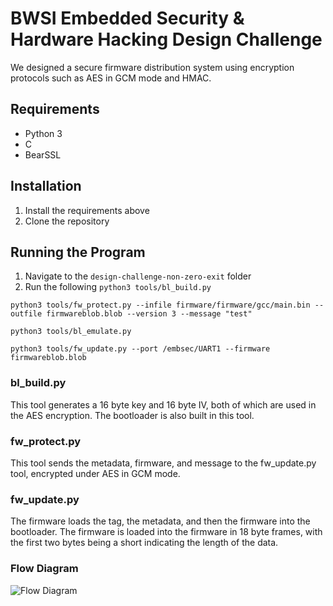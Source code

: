 # BWSI Embedded Security & Hardware Hacking Design Challenge
We designed a secure firmware distribution system using encryption protocols such as AES in GCM mode and HMAC.

## Requirements
* Python 3
* C
* BearSSL


## Installation
1. Install the requirements above
2. Clone the repository

## Running the Program
1. Navigate to the `design-challenge-non-zero-exit` folder
2. Run the following
`python3 tools/bl_build.py`

`python3 tools/fw_protect.py --infile firmware/firmware/gcc/main.bin --outfile firmwareblob.blob --version 3 --message "test"`

`python3 tools/bl_emulate.py`

`python3 tools/fw_update.py --port /embsec/UART1 --firmware firmwareblob.blob`

###  bl_build.py

This tool generates a 16 byte key and 16 byte IV, both of which are used in the AES encryption. The bootloader is also built in this tool.

### fw_protect.py

This tool sends the metadata, firmware, and message to the fw_update.py tool, encrypted under AES in GCM mode. 

### fw_update.py

The firmware loads the tag, the metadata, and then the firmware into the bootloader. The firmware is loaded into the firmware in 18 byte frames, with the first two bytes being a short indicating the length of the data.

### Flow Diagram

![Flow Diagram](https://bwsi-embedded.org/user/clariceadella/files/design-challenge-non-zero-exit/Flowchart.png_xsrf=2%7C441d7ca9%7C8e1fd226fe371b65f6ecee871fa3860b%7C1594065246)
